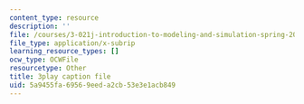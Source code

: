 ```yaml
---
content_type: resource
description: ''
file: /courses/3-021j-introduction-to-modeling-and-simulation-spring-2012/5a9455fa69569eeda2cb53e3e1acb849_HGB8VlcFVzU.srt
file_type: application/x-subrip
learning_resource_types: []
ocw_type: OCWFile
resourcetype: Other
title: 3play caption file
uid: 5a9455fa-6956-9eed-a2cb-53e3e1acb849
---
```

